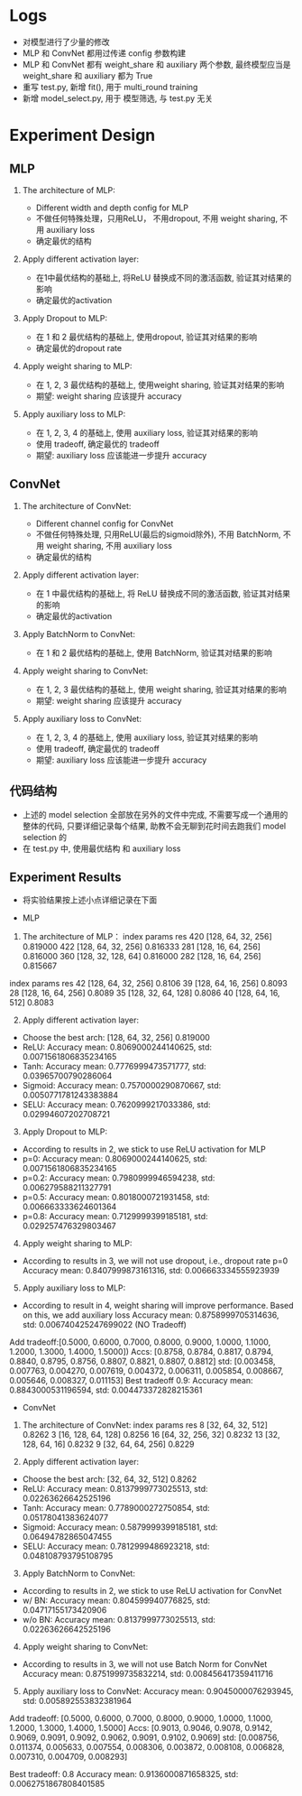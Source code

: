# Logs
- 对模型进行了少量的修改
- MLP 和 ConvNet 都用过传递 config 参数构建
- MLP 和 ConvNet 都有 weight_share 和 auxiliary 两个参数, 最终模型应当是 weight_share 和 auxiliary 都为 True
- 重写 test.py, 新增 fit(), 用于 multi_round training
- 新增 model_select.py, 用于 模型筛选, 与 test.py 无关


# Experiment Design
## MLP
1. The architecture of MLP:
    - Different width and depth config for MLP
    - 不做任何特殊处理，只用ReLU， 不用dropout, 不用 weight sharing, 不用 auxiliary loss
    - 确定最优的结构

2. Apply different activation layer:
    - 在1中最优结构的基础上, 将ReLU 替换成不同的激活函数, 验证其对结果的影响
    - 确定最优的activation

3. Apply Dropout to MLP:
    - 在 1 和 2 最优结构的基础上, 使用dropout, 验证其对结果的影响
    - 确定最优的dropout rate

4. Apply weight sharing to MLP:
    - 在 1, 2, 3 最优结构的基础上, 使用weight sharing, 验证其对结果的影响
    - 期望: weight sharing 应该提升 accuracy

5. Apply auxiliary loss to MLP:
    - 在 1, 2, 3, 4 的基础上, 使用 auxiliary loss, 验证其对结果的影响
    - 使用 tradeoff, 确定最优的 tradeoff
    - 期望: auxiliary loss 应该能进一步提升 accuracy


## ConvNet
1. The architecture of ConvNet:
    - Different channel config for ConvNet
    - 不做任何特殊处理, 只用ReLU(最后的sigmoid除外), 不用 BatchNorm, 不用 weight sharing, 不用 auxiliary loss
    - 确定最优的结构

2. Apply different activation layer:
    - 在 1 中最优结构的基础上, 将 ReLU 替换成不同的激活函数, 验证其对结果的影响
    - 确定最优的activation

3. Apply BatchNorm to ConvNet:
    - 在 1 和 2 最优结构的基础上, 使用 BatchNorm, 验证其对结果的影响

4. Apply weight sharing to ConvNet:
    - 在 1, 2, 3 最优结构的基础上, 使用 weight sharing, 验证其对结果的影响
    - 期望: weight sharing 应该提升 accuracy

5. Apply auxiliary loss to ConvNet:
    - 在 1, 2, 3, 4 的基础上, 使用 auxiliary loss, 验证其对结果的影响
    - 使用 tradeoff, 确定最优的 tradeoff
    - 期望: auxiliary loss 应该能进一步提升 accuracy


## 代码结构
- 上述的 model selection 全部放在另外的文件中完成, 不需要写成一个通用的整体的代码, 只要详细记录每个结果, 助教不会无聊到花时间去跑我们 model selection 的
- 在 test.py 中, 使用最优结构 和 auxiliary loss


## Experiment Results
- 将实验结果按上述小点详细记录在下面

- MLP
1. The architecture of MLP：
 index              params       res
   420  [128, 64, 32, 256]  0.819000
   422  [128, 64, 32, 256]  0.816333
   281  [128, 16, 64, 256]  0.816000
   360  [128, 32, 128, 64]  0.816000
   282  [128, 16, 64, 256]  0.815667
   
 index              params     res
    42  [128, 64, 32, 256]  0.8106
    39  [128, 64, 16, 256]  0.8093
    28  [128, 16, 64, 256]  0.8089
    35  [128, 32, 64, 128]  0.8086
    40  [128, 64, 16, 512]  0.8083

2. Apply different activation layer:
- Choose the best arch: [128, 64, 32, 256]  0.819000
- ReLU:
    Accuracy mean: 0.8069000244140625, std: 0.0071561806835234165
- Tanh:
    Accuracy mean: 0.7776999473571777, std: 0.03965700790286064
- Sigmoid:
    Accuracy mean: 0.7570000290870667, std: 0.0050771781243383884
- SELU:
    Accuracy mean: 0.7620999217033386, std: 0.02994607202708721

3. Apply Dropout to MLP:
- According to results in 2, we stick to use ReLU activation for MLP
- p=0:
    Accuracy mean: 0.8069000244140625, std: 0.0071561806835234165
- p=0.2:
    Accuracy mean: 0.7980999946594238, std: 0.006279588211327791
- p=0.5:
    Accuracy mean: 0.8018000721931458, std: 0.006663333624601364
- p=0.8:
    Accuracy mean: 0.7129999399185181, std: 0.029257476329803467

4. Apply weight sharing to MLP:
- According to results in 3, we will not use dropout, i.e., dropout rate p=0
Accuracy mean: 0.8407999873161316, std: 0.006663334555923939

5. Apply auxiliary loss to MLP:
- According to result in 4, weight sharing will improve performance. Based on this, we add auxiliary loss
Accuracy mean: 0.8758999705314636, std: 0.006740425247699022 (NO Tradeoff)

Add tradeoff:[0.5000, 0.6000, 0.7000, 0.8000, 0.9000, 1.0000, 1.1000, 1.2000, 1.3000,
        1.4000, 1.5000])
Accs:        [0.8758, 0.8784, 0.8817, 0.8794, 0.8840, 0.8795, 0.8756, 0.8807, 0.8821,
        0.8807, 0.8812]
std:         [0.003458, 0.007763, 0.004270, 0.007619, 0.004372, 0.006311, 0.005854, 0.008667, 0.005646, 0.008327, 0.011153]
Best tradeoff 0.9:
Accuracy mean: 0.8843000531196594, std: 0.004473372828215361


- ConvNet
1. The architecture of ConvNet:
 index                params   res
     8   [32, 64, 32, 512]  0.8262
     3  [16, 128, 64, 128]  0.8256
    16   [64, 32, 256, 32]  0.8232
    13   [32, 128, 64, 16]  0.8232
     9   [32, 64, 64, 256]  0.8229

2. Apply different activation layer:
- Choose the best arch: [32, 64, 32, 512]  0.8262
- ReLU:
    Accuracy mean: 0.8137999773025513, std: 0.02263626642525196
- Tanh:
    Accuracy mean: 0.7789000272750854, std: 0.05178041383624077
- Sigmoid:
    Accuracy mean: 0.5879999399185181, std: 0.06494782865047455
- SELU:
    Accuracy mean: 0.7812999486923218, std: 0.048108793795108795

3. Apply BatchNorm to ConvNet:
- According to results in 2, we stick to use ReLU activation for ConvNet
- w/ BN:
    Accuracy mean: 0.804599940776825, std: 0.04717155173420906
- w/o BN:
    Accuracy mean: 0.8137999773025513, std: 0.02263626642525196

4. Apply weight sharing to ConvNet:
- According to results in 3, we will not use Batch Norm for ConvNet
Accuracy mean: 0.8751999735832214, std: 0.008456417359411716

5. Apply auxiliary loss to ConvNet:
Accuracy mean: 0.9045000076293945, std: 0.005892553832381964

Add tradeoff: [0.5000,   0.6000,   0.7000,   0.8000,   0.9000,   1.0000,   1.1000,   1.2000,   1.3000,   1.4000,   1.5000]
Accs:         [0.9013,   0.9046,   0.9078,   0.9142,   0.9069,   0.9091,   0.9092,   0.9062,   0.9091,   0.9102,   0.9069]
std:          [0.008756, 0.011374, 0.005633, 0.007554, 0.008306, 0.003872, 0.008108, 0.006828, 0.007310, 0.004709, 0.008293]

Best tradeoff: 0.8
Accuracy mean: 0.9136000871658325, std: 0.0062751867808401585